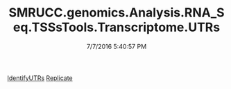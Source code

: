 ﻿---
title: SMRUCC.genomics.Analysis.RNA_Seq.TSSsTools.Transcriptome.UTRs
date: 7/7/2016 5:40:57 PM
---

[IdentifyUTRs](T-SMRUCC.genomics.Analysis.RNA_Seq.TSSsTools.Transcriptome.UTRs.IdentifyUTRs.html)
[Replicate](T-SMRUCC.genomics.Analysis.RNA_Seq.TSSsTools.Transcriptome.UTRs.Replicate.html)
